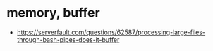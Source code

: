 # memory, buffer
* https://serverfault.com/questions/62587/processing-large-files-through-bash-pipes-does-it-buffer
